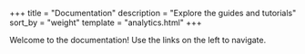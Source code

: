 +++
title = "Documentation"
description = "Explore the guides and tutorials"
sort_by = "weight"
template = "analytics.html"
+++

Welcome to the documentation! Use the links on the left to navigate.
